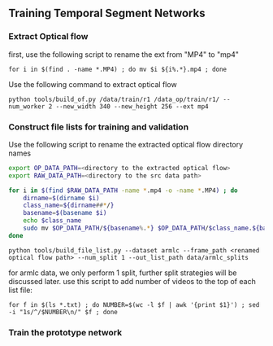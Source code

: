 ## Training Temporal Segment Networks
### Extract Optical flow
first, use the following script to rename the ext from "MP4" to "mp4"
```
for i in $(find . -name *.MP4) ; do mv $i ${i%.*}.mp4 ; done
```
Use the following command to extract optical flow
```
python tools/build_of.py /data/train/r1 /data_op/train/r1/ --num_worker 2 --new_width 340 --new_height 256 --ext mp4
```
### Construct file lists for training and validation
Use the following script to rename the extracted optical flow directory names
```bash
export OP_DATA_PATH=<directory to the extracted optical flow>
export RAW_DATA_PATH=<directory to the src data path>

for i in $(find $RAW_DATA_PATH -name *.mp4 -o -name *.MP4) ; do
	dirname=$(dirname $i)
	class_name=${dirname##*/}
	basename=$(basename $i)
	echo $class_name
	sudo mv $OP_DATA_PATH/${basename%.*} $OP_DATA_PATH/$class_name.${basename%.*}
done
```

```
python tools/build_file_list.py --dataset armlc --frame_path <renamed optical flow path> --num_split 1 --out_list_path data/armlc_splits
```
for armlc data, we only perform 1 split, further split strategies will be discussed later.
use this script to add number of videos to the top of each list file:

```
for f in $(ls *.txt) ; do NUMBER=$(wc -l $f | awk '{print $1}') ; sed -i "1s/^/$NUMBER\n/" $f ; done 

```
### Train the prototype network

